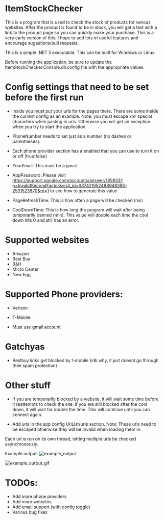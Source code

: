 # ItemStockChecker

This is a program that is used to check the stock of products for various websites. After the product is found to be in stock, you will get a text with a link to the product page so you can quickly make your purchase. This is a very early version of this. I hope to add lots of useful features and encourage sugestions/pull requests.

This is a simple .NET 5 executable. This can be built for Windows or Linux.

Before running the application, be sure to update the ItemStockChecker.Console.dll.config file with the appropriate values.

# Config settings that need to be set before the first run

* Inside <urls> you must put your urls for the pages there. There are some inside the current config as an example. Note: you must escape xml special characters when pasting in urls. Otherwise you will get an exception when you try to start the application
  
* PhoneNumber needs to set just as a number (no dashes or parentheses).
* Each phone provider section has a enabled that you can use to turn it on or off [true|false]

* YourEmail: This must be a gmail.
* AppPassword: Please visit https://support.google.com/accounts/answer/185833?p=InvalidSecondFactor&visit_id=637421952488948393-2531523670&rd=1 to see how to generate this value

* PageRefreshTime: This is how often a page will be checked (ms)
* CoolDownTime: This is how long the program will wait after being temporarily banned (min). This value will double each time the cool down hits 0 and still has an error.

# Supported websites

* Amazon
* Best Buy
* B&H
* Micro Center
* New Egg

# Supported Phone providers:

* Verizon
* T-Mobile

* Must use gmail account

# Gatchyas

* Bestbuy links get blocked by t-mobile (idk why, it just doesnt go through their spam protection)

# Other stuff

* If you are temporarily blocked by a website, it will wait some time before it reattempts to check the site. If you are still blocked after the cool down, it will wait for double the time. This will continue until you can connect again.

* Add urls in the app.config UrlList/urls section. Note: These urls need to be escaped otherwise they will be invalid when loading them in.

Each url is run on its own thread, letting multiple urls be checked asynchronously.

Example output:
![example_output](https://i.imgur.com/GM0PLmn.png)

![example_output_gif](https://media.giphy.com/media/GGBUgdqJPYKCzJftoV/giphy.gif)

# TODOs:

* Add more phone providers
* Add more websites
* Add email support (with config toggle)
* Various bug fixes
